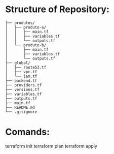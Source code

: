 # Structure of Repository:

```repo-environment/
├── produtos/
│   ├── produto-a/
│   │   ├── main.tf
│   │   ├── variables.tf
│   │   └── outputs.tf
│   └── produto-b/
│       ├── main.tf
│       ├── variables.tf
│       └── outputs.tf
├── global/
│   ├── route53.tf
│   ├── vpc.tf
│   └── iam.tf
├── backend.tf
├── providers.tf
├── versions.tf
├── variables.tf
├── outputs.tf
├── main.tf
├── README.md
└── .gitignore
```
# Comands:

terraform init
terraform plan
terraform apply
